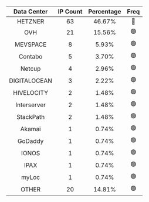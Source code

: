 | Data Center | IP Count | Percentage | Freq |
|:------------:|:--------:|:-----------:|:-----:|
| HETZNER | 63 | 46.67% | 🔴 |
| OVH | 21 | 15.56% | 🟢 |
| MEVSPACE | 8 | 5.93% | 🟢 |
| Contabo | 5 | 3.70% | 🟢 |
| Netcup | 4 | 2.96% | 🟢 |
| DIGITALOCEAN | 3 | 2.22% | 🟢 |
| HIVELOCITY | 2 | 1.48% | 🟢 |
| Interserver | 2 | 1.48% | 🟢 |
| StackPath | 2 | 1.48% | 🟢 |
| Akamai | 1 | 0.74% | 🟢 |
| GoDaddy | 1 | 0.74% | 🟢 |
| IONOS | 1 | 0.74% | 🟢 |
| IPAX | 1 | 0.74% | 🟢 |
| myLoc | 1 | 0.74% | 🟢 |
| OTHER | 20 | 14.81% | 🟢 |